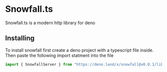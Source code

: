 # Snowfall.ts
Snowfall.ts is a modern http library for deno


## Installing
To install snowfall first create a deno project with a typescript file inside. Then paste the following import statment into the file
```typescript
import { SnowfallServer } from "https://deno.land/x/snowfall@v0.0.1/lib/snowfall.ts";
```
